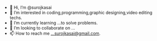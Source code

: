 - 👋 Hi, I’m @surojkasai
- 👀 I’m interested in coding,programming,graphic designing,video editing techs.
- 🌱 I’m currently learning ...to solve problems.
- 💞️ I’m looking to collaborate on ...
- 📫 How to reach me ...surojkasai@gmail.com.

<!------>

